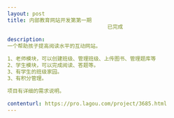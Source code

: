 ```yaml
---                
layout: post       
title: 内部教育网站开发第第一期
                                已完成
           
description: 
一个帮助孩子提高阅读水平的互动网站。

1、老师模块，可以创建班级、管理班级、上传图书、管理题库等
2、学生模块，可以完成阅读、答题等。
3、有学生的班级家园。
3、有积分管理。

项目有详细的需求说明。
     
contenturl: https://pro.lagou.com/project/3685.html      
---                 
```

